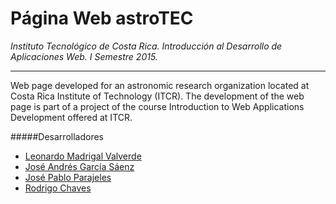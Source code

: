 Página Web astroTEC
==============

*Instituto Tecnológico de Costa Rica. 
Introducción al Desarrollo de Aplicaciones Web.
I Semestre 2015.*

- - -
Web page developed for an astronomic research organization located at Costa Rica Institute of Technology (ITCR).
The development of the web page is part of a project of the course Introduction to Web Applications Development offered at ITCR.



#####Desarrolladores

* [Leonardo Madrigal Valverde](https://github.com/leomv09)
* [José Andrés García Sáenz](https://github.com/jags9415)
* [José Pablo Parajeles](https://github.com/jpparajeles)
* [Rodrigo Chaves](https://github.com/JPhoenix)
